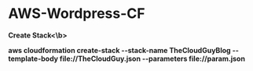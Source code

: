# AWS-Wordpress-CF
<b>Create Stack<\b>
  
aws cloudformation create-stack --stack-name TheCloudGuyBlog --template-body file://TheCloudGuy.json --parameters file://param.json
